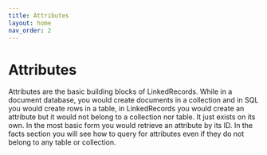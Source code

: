 ```yaml
---
title: Attributes
layout: home
nav_order: 2
---
```


# Attributes

Attributes are the basic building blocks of LinkedRecords. While in a document database, you would
create documents in a collection and in SQL you would create rows in a table, in LinkedRecords you
would create an attribute but it would not belong to a collection nor table. It just exists on its
own. In the most basic form you would retrieve an attribute by its ID. In the facts section you
will see how to query for attributes even if they do not belong to any table or collection.